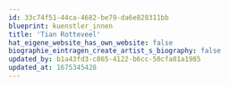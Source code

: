 ```yaml
---
id: 33c74f51-44ca-4682-be79-da6e828311bb
blueprint: kuenstler_innen
title: 'Tian Rotteveel'
hat_eigene_website_has_own_website: false
biographie_eintragen_create_artist_s_biography: false
updated_by: b1a43fd3-c865-4122-b6cc-50cfa81a1985
updated_at: 1675345428
---
```

